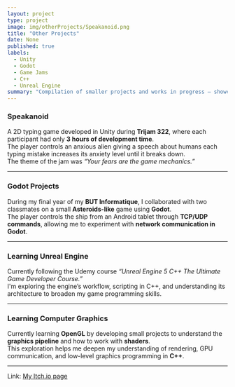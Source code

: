 ```yaml
---
layout: project
type: project
image: img/otherProjects/Speakanoid.png
title: "Other Projects"
date: None
published: true
labels:
  - Unity
  - Godot
  - Game Jams
  - C++
  - Unreal Engine
summary: "Compilation of smaller projects and works in progress — showcasing what I'm currently exploring and learning."
---
```


### **Speakanoid**
A 2D typing game developed in Unity during **Trijam 322**, where each participant had only **3 hours of development time**.  
The player controls an anxious alien giving a speech about humans each typing mistake increases its anxiety level until it breaks down.  
The theme of the jam was *“Your fears are the game mechanics.”*

---

### **Godot Projects**
During my final year of my **BUT Informatique**, I collaborated with two classmates on a small **Asteroids-like** game using **Godot**.  
The player controls the ship from an Android tablet through **TCP/UDP commands**, allowing me to experiment with **network communication in Godot**.

---

### **Learning Unreal Engine**
Currently following the Udemy course *“Unreal Engine 5 C++ The Ultimate Game Developer Course.”*  
I'm exploring the engine’s workflow, scripting in C++, and understanding its architecture to broaden my game programming skills.

---

### **Learning Computer Graphics**
Currently learning **OpenGL** by developing small projects to understand the **graphics pipeline** and how to work with **shaders**.  
This exploration helps me deepen my understanding of rendering, GPU communication, and low-level graphics programming in **C++**.

---

Link: <a href="https://ceaura.itch.io/">My Itch.io page</a>

